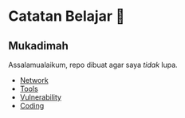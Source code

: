 # Catatan Belajar :space_invader:

## Mukadimah
Assalamualaikum, repo dibuat agar saya *tidak* lupa.

- [Network](https://github.com/acvn/b3lajar/blob/master/network.md)
- [Tools](https://github.com/acvn/b3lajar/blob/master/tool.md)
- [Vulnerability](https://github.com/acvn/b3lajar/blob/master/vuln.md)
- [Coding](https://github.com/acvn/b3lajar/blob/master/code.md)

